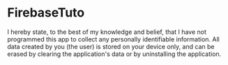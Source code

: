 # FirebaseTuto
I hereby state, to the best of my knowledge and belief, that I have not programmed this app to collect any personally identifiable information. All data created by you (the user) is stored on your device only, and can be erased by clearing the application's data or by uninstalling the application.
